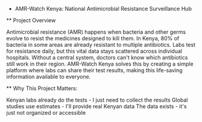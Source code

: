 * AMR-Watch Kenya: National Antimicrobial Resistance Surveillance Hub

** Project Overview

Antimicrobial resistance (AMR) happens when bacteria and other germs evolve to resist the medicines designed to kill them. In Kenya, 80% of bacteria in some areas are already resistant to multiple antibiotics. Labs test for resistance daily, but this vital data stays scattered across individual hospitals. Without a central system, doctors can't know which antibiotics still work in their region.
AMR-Watch Kenya solves this by creating a simple platform where labs can share their test results, making this life-saving information available to everyone.

** Why This Project Matters:

Kenyan labs already do the tests - I just need to collect the results
Global studies use estimates - I'll provide real Kenyan data
The data exists - it's just not organized or accessible

